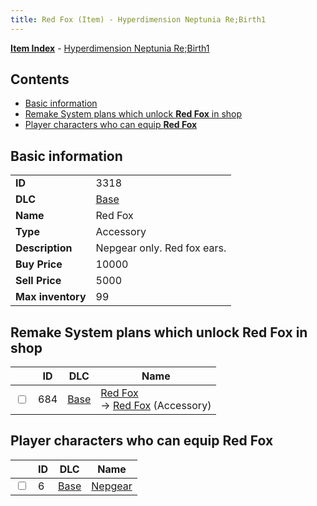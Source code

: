 ```yaml
---
title: Red Fox (Item) - Hyperdimension Neptunia Re;Birth1
---
```


[**Item Index**](/neptunia/rb1/item/index.html) - [Hyperdimension Neptunia Re;Birth1](/neptunia/rb1)

## Contents

- [Basic information](#basic-information)
- [Remake System plans which unlock **Red Fox** in shop](#remake-system-plans-which-unlock-red-fox-in-shop)
- [Player characters who can equip **Red Fox**](#player-characters-who-can-equip-red-fox)

## Basic information

|   |   |
| -- | -- |
| **ID** | 3318 |
| **DLC** | [Base](/neptunia/rb1/dlc/1-base.html) |
| **Name** | Red Fox |
| **Type** | Accessory |
| **Description** | Nepgear only. Red fox ears. |
| **Buy Price** | 10000 |
| **Sell Price** | 5000 |
| **Max inventory** | 99 |


## Remake System plans which unlock **Red Fox** in shop

|    | ID | DLC | Name |
| -- | -- | --- | ---- |
| <input type="checkbox" id="rb1-remake-1-684" class="trackbox" /> | 684 | [Base](/neptunia/rb1/dlc/1-base.html) | [Red Fox](/neptunia/rb1/remake/1-684-red-fox.html)<br /> → [Red Fox](/neptunia/rb1/item/1-3318-red-fox.html) (Accessory) |


## Player characters who can equip **Red Fox**

|    | ID | DLC | Name |
| -- | -- | --- | ---- |
| <input type="checkbox" id="rb1-player-1-6" class="trackbox" /> | 6 | [Base](/neptunia/rb1/dlc/1-base.html) | [Nepgear](/neptunia/rb1/player/1-6-nepgear.html) |
